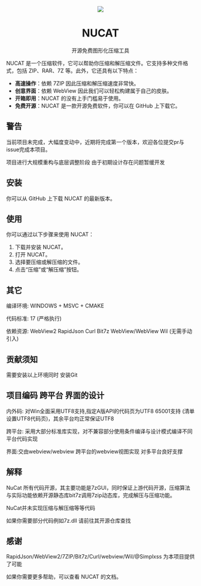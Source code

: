 <div align="center"><img src="https://github.com/NuCat7Z/NUCAT/blob/main/Docs/icon-128.jpg?raw=true"> </div>

<div align="center"><h1>NUCAT</h1></div>
<div align="center"><p>开源免费图形化压缩工具</p></div>
NUCAT 是一个压缩软件，它可以帮助你压缩和解压缩文件。它支持多种文件格式，包括 ZIP、RAR、7Z 等。此外，它还具有以下特点：

- **高速操作**：依赖 7ZIP 因此压缩和解压缩速度非常快。
- **创意界面**：依赖 WebView 因此我们可以轻松构建属于自己的皮肤。
- **开箱即用**：NUCAT 的没有上手门槛易于使用。
- **免费开源**：NUCAT 是一款开源免费软件，你可以在 GitHub 上下载它。

## 警告
当前项目未完成，大幅度变动中，近期将完成第一个版本，欢迎各位提交pr与issue完成本项目。

项目进行大规模重构与底层调整阶段 由于初期设计存在问题暂缓开发
## 安装

你可以从 GitHub 上下载 NUCAT 的最新版本。

## 使用

你可以通过以下步骤来使用 NUCAT：

1. 下载并安装 NUCAT。
2. 打开 NUCAT。
3. 选择要压缩或解压缩的文件。
4. 点击“压缩”或“解压缩”按钮。
## 其它
编译环境:  WINDOWS + MSVC + CMAKE

代码标准:  17 (严格执行)

依赖资源:  WebView2 RapidJson Curl Bit7z WebView/WebView Wil (无需手动引入) 

## 贡献须知
需要安装以上环境同时 安装Git

## 项目编码 跨平台 界面的设计
内外码: 对Win全面采用UTF8支持,指定A版API的代码页为UTF8 65001支持 (清单设置UTF8代码页)，其余平台均正常保证UTF8

跨平台: 采用大部分标准库实现，对不兼容部分使用条件编译与设计模式编译不同平台代码实现 

界面:交由webview/webview 跨平台的webview视图实现 对多平台良好支撑

## 解释
NuCat 所有代码开源，其主要功能是7zGUI，同时保证上游代码开源，压缩算法与实际功能依赖开源静态库bit7z调用7zip动态库，完成解压与压缩功能。

NuCat并未实现压缩与解压缩等等代码

如果你需要部分代码例如7z.dll 请前往其开源仓库查找

## 感谢
RapidJson/WebView2/7ZIP/Bit7z/Curl/webview/Wil/@Simplxss 为本项目提供了可能

如果你需要更多帮助，可以查看 NUCAT 的文档。
